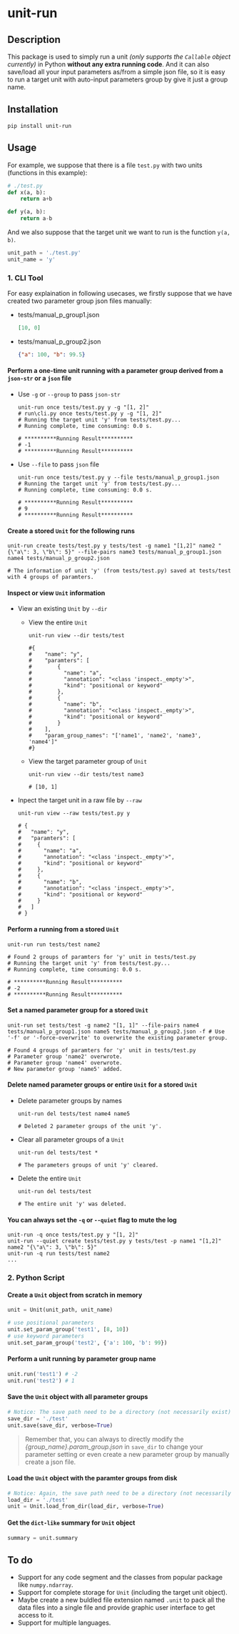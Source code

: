 # unit-run
## Description

This package is used to simply run a unit *(only supports the ``Callable`` object currently)* in Python **without any extra running code**. And it can also save/load all your input parameters as/from a simple json file, so it is easy to run a target unit with auto-input parameters group by give it just a group name.
## Installation
```
pip install unit-run
```
## Usage
For example, we suppose that there is a file `test.py` with two units (functions in this example):
``` python
# ./test.py
def x(a, b):
    return a+b

def y(a, b):
    return a-b
```
And we also suppose that the target unit we want to run is the function `y(a, b)`.
```python
unit_path = './test.py'
unit_name = 'y'
```

### 1. CLI Tool
For easy explaination in following usecases, we firstly suppose that we have created two parameter group json files manually:

-  tests/manual_p_group1.json
    ```json
    [10, 0]
    ```
-  tests/manual_p_group2.json
    ```json
    {"a": 100, "b": 99.5}
    ```

#### Perform a one-time unit running with a parameter group derived from a `json-str` or a `json` file
- Use `-g` or `--group` to pass `json-str`
    ```shell
    unit-run once tests/test.py y -g "[1, 2]"
    # run\cli.py once tests/test.py y -g "[1, 2]"
    # Running the target unit 'y' from tests/test.py...
    # Running complete, time consuming: 0.0 s.

    # **********Running Result**********
    # -1
    # **********Running Result**********
    ```

- Use `--file` to pass `json` file
    ```shell
    unit-run once tests/test.py y --file tests/manual_p_group1.json
    # Running the target unit 'y' from tests/test.py...
    # Running complete, time consuming: 0.0 s.

    # **********Running Result**********
    # 9
    # **********Running Result**********
    ```


#### Create a stored `Unit` for the following runs
```shell
unit-run create tests/test.py y tests/test -g name1 "[1,2]" name2 "{\"a\": 3, \"b\": 5}" --file-pairs name3 tests/manual_p_group1.json name4 tests/manual_p_group2.json

# The information of unit 'y' (from tests/test.py) saved at tests/test with 4 groups of paramters.
```

#### Inspect or view `Unit` information
- View an existing `Unit` by `--dir`
  - View the entire `Unit`
    ```shell
    unit-run view --dir tests/test

    #{
    #    "name": "y",
    #    "paramters": [
    #        {
    #          "name": "a",
    #          "annotation": "<class 'inspect._empty'>",
    #          "kind": "positional or keyword"
    #        },
    #        {
    #          "name": "b",
    #          "annotation": "<class 'inspect._empty'>",
    #          "kind": "positional or keyword"
    #        }
    #    ],
    #    "param_group_names": "['name1', 'name2', 'name3', 'name4']"
    #}
    ```
  - View the target parameter group of `Unit`
    ```shell
    unit-run view --dir tests/test name3

    # [10, 1]
    ```

- Inpect the target unit in a raw file by `--raw`
    ```shell
    unit-run view --raw tests/test.py y

    # {
    #   "name": "y",
    #   "paramters": [
    #     {
    #       "name": "a",
    #       "annotation": "<class 'inspect._empty'>",
    #       "kind": "positional or keyword"
    #     },
    #     {
    #       "name": "b",
    #       "annotation": "<class 'inspect._empty'>",
    #       "kind": "positional or keyword"
    #     }
    #   ]
    # }
    ```


#### Perform a running from a stored `Unit`
```shell
unit-run run tests/test name2

# Found 2 groups of paramters for 'y' unit in tests/test.py
# Running the target unit 'y' from tests/test.py...
# Running complete, time consuming: 0.0 s.

# **********Running Result**********
# -2
# **********Running Result**********
```

#### Set a named parameter group for a stored `Unit`
```shell
unit-run set tests/test -g name2 "[1, 1]" --file-pairs name4 tests/manual_p_group1.json name5 tests/manual_p_group2.json -f # Use '-f' or '-force-overwrite' to overwrite the existing parameter group.

# Found 4 groups of paramters for 'y' unit in tests/test.py
# Parameter group 'name2' overwrote.
# Parameter group 'name4' overwrote.
# New parameter group 'name5' added.
```

#### Delete named parameter groups or entire `Unit` for a stored `Unit`
- Delete parameter groups by names
    ```shell
    unit-run del tests/test name4 name5

    # Deleted 2 parameter groups of the unit 'y'.
    ```

- Clear all parameter groups of a `Unit`
    ```shell
    unit-run del tests/test *

    # The parameters groups of unit 'y' cleared.
    ```

- Delete the entire `Unit`
    ```shell
    unit-run del tests/test

    # The entire unit 'y' was deleted.
    ```


#### You can always set the `-q` or `--quiet` flag to mute the log
```shell
unit-run -q once tests/test.py y "[1, 2]"
unit-run --quiet create tests/test.py y tests/test -p name1 "[1,2]" name2 "{\"a\": 3, \"b\": 5}" 
unit-run -q run tests/test name2
...
```

### 2. Python Script
#### Create a `Unit` object from scratch in memory
``` python
unit = Unit(unit_path, unit_name)

# use positional parameters
unit.set_param_group('test1', [8, 10])
# use keyword parameters
unit.set_param_group('test2', {'a': 100, 'b': 99})
```

#### Perform a unit running by parameter group name
```python
unit.run('test1') # -2
unit.run('test2') # 1
```

#### Save the `Unit` object with all parameter groups
```python
# Notice: The save path need to be a directory (not necessarily exist)
save_dir = './test'
unit.save(save_dir, verbose=True)
```
>Remember that, you can always to directly modify the *{group_name}.param_group.json* in `save_dir` to change your parameter setting or even create a new parameter group by manually create a json file.

#### Load the `Unit` object with the paramter groups from disk
```python
# Notice: Again, the save path need to be a directory (not necessarily exist)
load_dir = './test'
unit = Unit.load_from_dir(load_dir, verbose=True)
```

#### Get the `dict-like` summary for `Unit` object
```python
summary = unit.summary
```


## To do
- Support for any code segment and the classes from popular package like `numpy.ndarray`.
- Support for complete storage for `Unit` (including the target unit object).
- Maybe create a new buldled file extension named `.unit` to pack all the data files into a single file and provide graphic user interface to get access to it.
- Support for multiple languages.